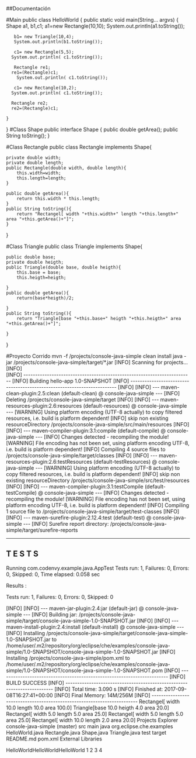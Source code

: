 ##Documentación

#Main
public class HelloWorld {
    public static void main(String... argvs) {
       Shape a1, b1,c1;
       a1=new Rectangle(10,10);
       System.out.println(a1.toString());
       
       
       b1= new Triangle(10,4);
       System.out.println(b1.toString());
       
       c1= new Rectangle(5,5);
      System.out.println( c1.toString());
       
       Rectangle re1;
      re1=(Rectangle)c1;
        System.out.println( c1.toString());
        
       c1= new Rectangle(10,2);
      System.out.println( c1.toString());
      
      Rectangle re2;
      re2=(Rectangle)c1;
       
    }
}
#Class Shape
public interface Shape {
    public double getArea();
    public String toString();
}

#Class Rectangle
public class Rectangle implements Shape{
    
    private double width;
    private double length;
    public Rectangle(double width, double length){
        this.width=width;
        this.length=length;
    }
    
    public double getArea(){
        return this.width * this.length;
    }
    public String toString(){
        return "Rectangel[ width "+this.width+" length "+this.length+" area "+this.getArea()+"]";
    }
    
}

#Class Triangle
public class Triangle implements Shape{
    
    public double base;
    private double heigth;
    public Triangle(double base, double heigth){
        this.base = base;
        this.heigth=heigth;
        
    }
    public double getArea(){
        return(base*heigth)/2;
        
    }
    public String toString(){
        return "Triangle[base "+this.base+" heigth "+this.heigth+" area "+this.getArea()+"]";
        
    }
}


#Proyecto Corrido 
mvn -f /projects/console-java-simple clean install java -jar /projects/console-java-simple/target/*.jar
[INFO] Scanning for projects...
[INFO]                                                                         
[INFO] ------------------------------------------------------------------------
[INFO] Building hello-app 1.0-SNAPSHOT
[INFO] ------------------------------------------------------------------------
[INFO] 
[INFO] --- maven-clean-plugin:2.5:clean (default-clean) @ console-java-simple ---
[INFO] Deleting /projects/console-java-simple/target
[INFO] 
[INFO] --- maven-resources-plugin:2.6:resources (default-resources) @ console-java-simple ---
[WARNING] Using platform encoding (UTF-8 actually) to copy filtered resources, i.e. build is platform dependent!
[INFO] skip non existing resourceDirectory /projects/console-java-simple/src/main/resources
[INFO] 
[INFO] --- maven-compiler-plugin:3.1:compile (default-compile) @ console-java-simple ---
[INFO] Changes detected - recompiling the module!
[WARNING] File encoding has not been set, using platform encoding UTF-8, i.e. build is platform dependent!
[INFO] Compiling 4 source files to /projects/console-java-simple/target/classes
[INFO] 
[INFO] --- maven-resources-plugin:2.6:testResources (default-testResources) @ console-java-simple ---
[WARNING] Using platform encoding (UTF-8 actually) to copy filtered resources, i.e. build is platform dependent!
[INFO] skip non existing resourceDirectory /projects/console-java-simple/src/test/resources
[INFO] 
[INFO] --- maven-compiler-plugin:3.1:testCompile (default-testCompile) @ console-java-simple ---
[INFO] Changes detected - recompiling the module!
[WARNING] File encoding has not been set, using platform encoding UTF-8, i.e. build is platform dependent!
[INFO] Compiling 1 source file to /projects/console-java-simple/target/test-classes
[INFO] 
[INFO] --- maven-surefire-plugin:2.12.4:test (default-test) @ console-java-simple ---
[INFO] Surefire report directory: /projects/console-java-simple/target/surefire-reports
 
-------------------------------------------------------
 T E S T S
-------------------------------------------------------
Running com.codenvy.example.java.AppTest
Tests run: 1, Failures: 0, Errors: 0, Skipped: 0, Time elapsed: 0.058 sec
 
Results :
 
Tests run: 1, Failures: 0, Errors: 0, Skipped: 0
 
[INFO] 
[INFO] --- maven-jar-plugin:2.4:jar (default-jar) @ console-java-simple ---
[INFO] Building jar: /projects/console-java-simple/target/console-java-simple-1.0-SNAPSHOT.jar
[INFO] 
[INFO] --- maven-install-plugin:2.4:install (default-install) @ console-java-simple ---
[INFO] Installing /projects/console-java-simple/target/console-java-simple-1.0-SNAPSHOT.jar to /home/user/.m2/repository/org/eclipse/che/examples/console-java-simple/1.0-SNAPSHOT/console-java-simple-1.0-SNAPSHOT.jar
[INFO] Installing /projects/console-java-simple/pom.xml to /home/user/.m2/repository/org/eclipse/che/examples/console-java-simple/1.0-SNAPSHOT/console-java-simple-1.0-SNAPSHOT.pom
[INFO] ------------------------------------------------------------------------
[INFO] BUILD SUCCESS
[INFO] ------------------------------------------------------------------------
[INFO] Total time: 3.090 s
[INFO] Finished at: 2017-09-08T16:27:41+00:00
[INFO] Final Memory: 14M/256M
[INFO] ------------------------------------------------------------------------
Rectangel[ width 10.0 length 10.0 area 100.0]
Triangle[base 10.0 heigth 4.0 area 20.0]
Rectangel[ width 5.0 length 5.0 area 25.0]
Rectangel[ width 5.0 length 5.0 area 25.0]
Rectangel[ width 10.0 length 2.0 area 20.0]
Projects Explorer 
console-java-simple
(master)
src
main
java
org.eclipse.che.examples
HelloWorld.java
Rectangle.java
Shape.java
Triangle.java
test
target
README.md
pom.xml
External Libraries

HelloWorldHelloWorldHelloWorld
1
2
3
4
   
